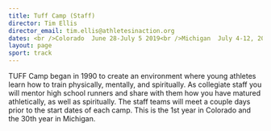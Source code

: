 ```yaml
---
title: Tuff Camp (Staff)
director: Tim Ellis
director_email: tim.ellis@athletesinaction.org
dates: <br />Colorado  June 28-July 5 2019<br />Michigan  July 4-12, 2019 
layout: page
sport: track
---
```

TUFF Camp began in 1990 to create an environment where young athletes learn how to train physically, mentally, and spiritually. As collegiate staff you will mentor high school runners and share with them how you have matured athletically, as well as spiritually. The staff teams will meet a couple days prior to the start dates of each camp. This is the 1st year in Colorado and the 30th year in Michigan.  